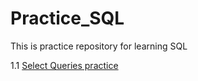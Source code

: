 # Practice_SQL
This is practice repository for learning SQL


1.1 [Select Queries practice](https://github.com/jasjitajimal/practice_sql/blob/main/Practice%20SQL/Practice_Select%20query.SQL)